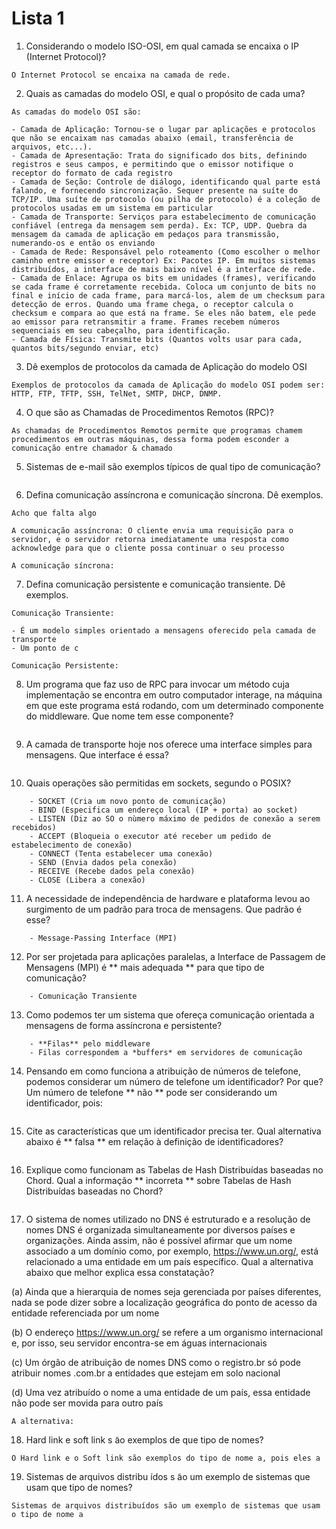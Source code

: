 # Lista 1

1. Considerando o modelo ISO-OSI, em qual camada se encaixa o IP (Internet Protocol)?

```
O Internet Protocol se encaixa na camada de rede.
```

2. Quais as camadas do modelo OSI, e qual o propósito de cada uma?

```
As camadas do modelo OSI são:

- Camada de Aplicação: Tornou-se o lugar par aplicações e protocolos que não se encaixam nas camadas abaixo (email, transferência de arquivos, etc...).
- Camada de Apresentação: Trata do significado dos bits, definindo registros e seus campos, e permitindo que o emissor notifique o receptor do formato de cada registro
- Camada de Seção: Controle de diálogo, identificando qual parte está falando, e fornecendo sincronização. Sequer presente na suíte do TCP/IP. Uma suíte de protocolo (ou pilha de protocolo) é a coleção de protocolos usadas em um sistema em particular
- Camada de Transporte: Serviços para estabelecimento de comunicação confiável (entrega da mensagem sem perda). Ex: TCP, UDP. Quebra da mensagem da camada de aplicação em pedaços para transmissão, numerando-os e então os enviando
- Camada de Rede: Responsável pelo roteamento (Como escolher o melhor caminho entre emissor e receptor) Ex: Pacotes IP. Em muitos sistemas distribuídos, a interface de mais baixo nível é a interface de rede.
- Camada de Enlace: Agrupa os bits em unidades (frames), verificando se cada frame é corretamente recebida. Coloca um conjunto de bits no final e início de cada frame, para marcá-los, alem de um checksum para detecção de erros. Quando uma frame chega, o receptor calcula o checksum e compara ao que está na frame. Se eles não batem, ele pede ao emissor para retransmitir a frame. Frames recebem números sequenciais em seu cabeçalho, para identificação.
- Camada de Física: Transmite bits (Quantos volts usar para cada, quantos bits/segundo enviar, etc)
```

3. Dê exemplos de protocolos da camada de Aplicação do modelo OSI

```
Exemplos de protocolos da camada de Aplicação do modelo OSI podem ser: HTTP, FTP, TFTP, SSH, TelNet, SMTP, DHCP, DNMP.
```

4. O que são as Chamadas de Procedimentos Remotos (RPC)?

```
As chamadas de Procedimentos Remotos permite que programas chamem procedimentos em outras máquinas, dessa forma podem esconder a comunicação entre chamador & chamado
```

5. Sistemas de e-mail são exemplos tı́picos de qual tipo de comunicação?

```

```

6. Defina comunicação assı́ncrona e comunicação sı́ncrona. Dê exemplos.

```
Acho que falta algo

A comunicação assíncrona: O cliente envia uma requisição para o servidor, e o servidor retorna imediatamente uma resposta como acknowledge para que o cliente possa continuar o seu processo

A comunicação síncrona:
```

7. Defina comunicação persistente e comunicação transiente. Dê exemplos.

```
Comunicação Transiente:

- É um modelo simples orientado a mensagens oferecido pela camada de transporte
- Um ponto de c

Comunicação Persistente:
```

8. Um programa que faz uso de RPC para invocar um método cuja implementação se encontra em outro computador interage, na máquina em que este programa está rodando, com um determinado componente do middleware. Que nome tem esse componente?

```

```

9. A camada de transporte hoje nos oferece uma interface simples para mensagens. Que interface é essa?

```

```

10. Quais operações são permitidas em sockets, segundo o POSIX?

```
	- SOCKET (Cria um novo ponto de comunicação)
	- BIND (Especifica um endereço local (IP + porta) ao socket)
	- LISTEN (Diz ao SO o nùmero máximo de pedidos de conexão a serem recebidos)
	- ACCEPT (Bloqueia o executor até receber um pedido de estabelecimento de conexão)
	- CONNECT (Tenta estabelecer uma conexão)
	- SEND (Envia dados pela conexão)
	- RECEIVE (Recebe dados pela conexão)
	- CLOSE (Libera a conexão)
```

11. A necessidade de independência de hardware e plataforma levou ao surgimento de um padrão para troca de mensagens. Que padrão é esse?

```
	- Message-Passing Interface (MPI)
```

12. Por ser projetada para aplicações paralelas, a Interface de Passagem de Mensagens (MPI) é ** mais adequada ** para que tipo de comunicação?

```
	- Comunicação Transiente
```

13. Como podemos ter um sistema que ofereça comunicação orientada a mensagens de forma assı́ncrona e persistente?

```
	- **Filas** pelo middleware
	- Filas correspondem a *buffers* em servidores de comunicação
```


14. Pensando em como funciona a atribuição de números de telefone, podemos considerar um número de telefone um identificador? Por que? Um número de telefone ** não ** pode ser considerando um identificador, pois:

```

```

15. Cite as caracterı́sticas que um identificador precisa ter. Qual alternativa abaixo é ** falsa ** em relação à definição de identificadores?

```

```

16. Explique como funcionam as Tabelas de Hash Distribuı́das baseadas no Chord. Qual a informação ** incorreta ** sobre Tabelas de Hash Distribuídas baseadas no Chord?

```

```

17. O sistema de nomes utilizado no DNS é estruturado e a resolução de nomes DNS é organizada simultaneamente por diversos paı́ses e organizações. Ainda assim, não é possı́vel afirmar que um nome associado a um domı́nio como, por exemplo, https://www.un.org/, está relacionado a uma entidade em um paı́s especı́fico. Qual a alternativa abaixo que melhor explica essa constatação?

(a) Ainda que a hierarquia de nomes seja gerenciada por paı́ses diferentes, nada se pode dizer sobre a localização geográfica do ponto de acesso da entidade referenciada por um nome

(b) O endereço https://www.un.org/ se refere a um organismo internacional e, por isso, seu servidor encontra-se em águas internacionais

(c) Um órgão de atribuição de nomes DNS como o registro.br só pode atribuir nomes .com.br a entidades que estejam em solo nacional

(d) Uma vez atribuı́do o nome a uma entidade de um paı́s, essa entidade não pode ser movida para outro paı́s

```
A alternativa: 
```

18. Hard link e soft link s ̃ao exemplos de que tipo de nomes?

```
O Hard link e o Soft link são exemplos do tipo de nome a, pois eles a
```

19. Sistemas de arquivos distribu ́ıdos s ̃ao um exemplo de sistemas que usam que tipo de nomes?

```
Sistemas de arquivos distribuídos são um exemplo de sistemas que usam o tipo de nome a
```
